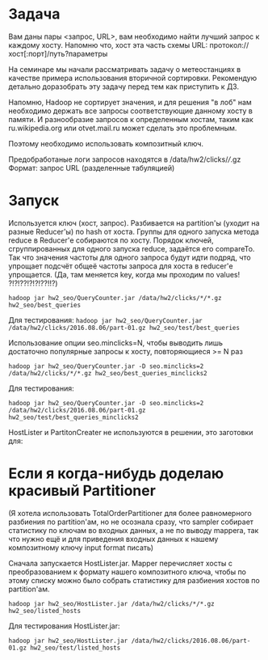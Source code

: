 # Задача 

Вам даны пары <запрос, URL>, вам необходимо найти лучший запрос к каждому хосту. Напомню что, хост эта часть схемы URL: протокол://хост[:порт]/путь?параметры

На семинаре мы начали рассматривать задачу о метеостанциях в качестве примера использования вторичной сортировки. Рекомендую детально доразобрать эту задачу перед тем как приступить к ДЗ.

Напомню, Hadoop не сортирует значения, и для решения "в лоб" нам необходимо держать все запросы соответствующие данному хосту в памяти. И разнообразие запросов к определенным хостам, таким как ru.wikipedia.org или otvet.mail.ru может сделать это проблемным.

Поэтому необходимо использовать композитный ключ.

Предобработаные логи запросов находятся в /data/hw2/clicks/*/*.gz
Формат: запрос URL (разделенные табуляцией)


# Запуск

Используется ключ (хост, запрос).
Разбивается на partition'ы (уходит на разные Reducer'ы) по hash от хоста.
Группы для одного запуска метода reduce в Reducer'е собираются по хосту.
Порядок ключей, сгруппированных для одного запуска reduce, задаётся его compareTo. Так что значения частоты для одного запроса будут идти подряд, что упрощает подсчёт общеё частоты запроса для хоста в reducer'е упрощается. (Да, там меняется key, когда мы проходим по values! ?!?!??!?!?!??!!?) 

`hadoop jar hw2_seo/QueryCounter.jar /data/hw2/clicks/*/*.gz hw2_seo/best_queries`

Для тестирования:
`hadoop jar hw2_seo/QueryCounter.jar /data/hw2/clicks/2016.08.06/part-01.gz hw2_seo/test/best_queries`

Использование опции seo.minclicks=N, чтобы выводить лишь достаточно популярные запросы к хосту, повторяющиеся >= N раз

`hadoop jar hw2_seo/QueryCounter.jar -D seo.minclicks=2 /data/hw2/clicks/*/*.gz hw2_seo/best_queries_minclicks2`

Для тестирования:

`hadoop jar hw2_seo/QueryCounter.jar -D seo.minclicks=2 /data/hw2/clicks/2016.08.06/part-01.gz hw2_seo/test/best_queries_minclicks2`

HostLister и PartitonCreater не используются в решении, это заготовки для:


# Если я когда-нибудь доделаю красивый Partitioner

(Я хотела использовать TotalOrderPartitioner для более равномерного разбиения по partition'ам, но не осознала сразу, что sampler собирает статистику по ключам во входных данных, а не по выводу mappera, так что нужно ещё и для приведения входных данных к нашему композитному ключу input format писать)

Сначала запускается HostLister.jar. Mapper перечисляет хосты с преобразованием к формату нашего композитного ключа, чтобы по этому списку можно было собрать статистику для разбиения хостов по partition'ам.

`hadoop jar hw2_seo/HostLister.jar /data/hw2/clicks/*/*.gz hw2_seo/listed_hosts`

Для тестирования HostLister.jar: 

`hadoop jar hw2_seo/HostLister.jar /data/hw2/clicks/2016.08.06/part-01.gz hw2_seo/test/listed_hosts`









